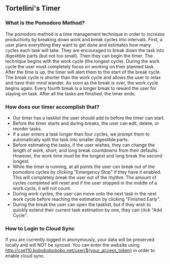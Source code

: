 ## Tortellini's Timer

### What is the Pomodoro Method?

The pomodoro method is a time management technique in order to increase productivity by breaking down work and break cycles into intervals. First, a user plans everything they want to get done and estimates how many cycles each task will take. They are encouraged to break down the task into digestible parts (but not too small). Then they can begin the timer. The technique begins with the work cycle (the longest cycle). During the work cycle the user must completely focus on working on their planned task. After the time is up, the timer will alert them to the start of the break cycle. The break cycle is shorter than the work cycle and allows the user to relax and have their mind wander. As soon as the break is over, the work cycle begins again. Every fourth break is a longer break to reward the user for staying on task. After all the tasks are finished, the timer ends.

### How does our timer accomplish that?

*   Our timer has a tasklist the user should add to before the timer can start.
*   Before the timer starts and during breaks, the user can edit, delete, or reorder tasks.
*   If a user enters a task longer than four cycles, we prompt them to automatically split the task into smaller digestible parts.
*   Before estimating the tasks, if the user wishes, they can change the length of work, short, and long break countdowns from their defaults. However, the work time must be the longest and long break the second longest.
*   While the timer is running, at all points the user can break out of the pomodoro cycles by clicking "Emergency Stop" if they have it enabled. This will completely break the user out of the rhythm. The amount of cycles completed will reset and if the user stopped in the middle of a work cycle, it will not count.
*   During work cycles, the user can move onto the next task in the next work cycle before reaching the estimation by clicking "Finished Early".
*   During the break the user can open the tasklist, but if they wish to quickly extend their current task estimation by one, they can click "Add Cycle".
  
### How to Login to Cloud Sync

If you are currently logged in anonymously, your data will be preserved locally and will NOT be synced.
You can enter the website using http://cse110.bobobobobobo.net/user/${your_access_token} in order to enable cloud sync.
